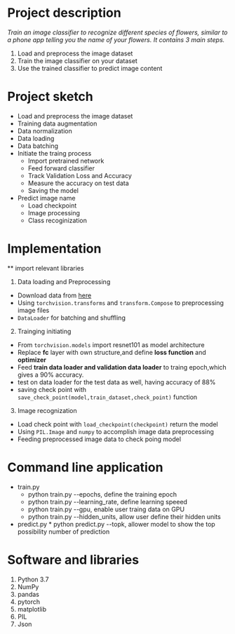 # Project description
_Train an image classifier to recognize different species of flowers, 
similar to a phone app telling you the name of your flowers. 
It contains 3 main steps._
1. Load and preprocess the image dataset
2. Train the image classifier on your dataset
3. Use the trained classifier to predict image content

# Project sketch
 * Load and preprocess the image dataset
  * Training data augmentation
  * Data normalization
  * Data loading
  * Data batching
* Initiate the traing process
  * Import pretrained network
  * Feed forward classifier
  * Track Validation Loss and Accuracy
  * Measure the accuracy on test data
  * Saving the model
* Predict image name
  * Load checkpoint
  * Image processing
  * Class recoginization

# Implementation
** import relevant libraries
1. Data loading and Preprocessing
  * Download data from [here](http://www.robots.ox.ac.uk/~vgg/data/flowers/102/index.html)
  * Using `torchvision.transforms` and `transform.Compose` to preprocessing image files
  * `DataLoader` for batching and shuffling
2. Trainging initiating
  * From `torchvision.models` import resnet101 as model architecture
  * Replace **fc** layer with own structure,and define **loss function** and **optimizer**
  * Feed **train data loader and validation data loader** to traing epoch,which gives a 90% accuracy.
  * test on data loader for the test data as well, having accuracy of 88%
  * saving check point with `save_check_point(model,train_dataset,check_point)` function
 3. Image recognization
  * Load check point with `load_checkpoint(checkpoint)` return the model
  * Using `PIL.Image` and `numpy` to accomplish image data preprocessing
  * Feeding preprocessed image data to check poing model 
  
# Command line application
  * train.py
    * python train.py --epochs, define the training epoch
    * python train.py --learning_rate, define learning speeed
    * python train.py --gpu, enable user traing data on GPU
    * python train.py --hidden_units, allow user define their hidden units
   * predict.py
    * python predict.py --topk, allower model to show the top possibility number of prediction
 
# Software and libraries
1. Python 3.7
2. NumPy
3. pandas
4. pytorch
5. matplotlib
6. PIL
7. Json



